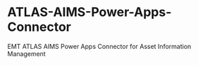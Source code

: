 # ATLAS-AIMS-Power-Apps-Connector
EMT ATLAS AIMS Power Apps Connector for Asset Information Management
